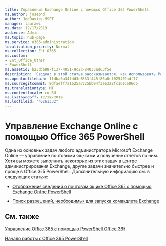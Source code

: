 ```yaml
---
title: Управление Exchange Online с помощью Office 365 PowerShell
ms.author: josephd
author: JoeDavies-MSFT
manager: laurawi
ms.date: 12/17/2019
audience: Admin
ms.topic: hub-page
ms.service: o365-administration
localization_priority: Normal
ms.collection: Ent_O365
ms.custom:
- Ent_Office_Other
- PowerShell
ms.assetid: b23dda88-f137-4051-9c2c-84035ad63f5e
description: 'Сводка: в этой статье рассказывается, как использовать PowerShell в Office 365 для управления Microsoft Exchange Online, в том числе для отображения конфигураций почтовых ящиков и работы с расширенными функциями отчетности.'
ms.openlocfilehash: 1fdba6a34fdd3e8833f445f86a8cf025409adf77
ms.sourcegitcommit: 9dfaeff7a1625a7325bb94f3eb322fc161ce066b
ms.translationtype: MT
ms.contentlocale: ru-RU
ms.lasthandoff: 12/18/2019
ms.locfileid: "40261332"
---
```

# <a name="manage-exchange-online-with-office-365-powershell"></a>Управление Exchange Online с помощью Office 365 PowerShell

Одна из основных задач любого администратора Microsoft Exchange Online — управление почтовыми ящиками и получение отчетов по ним. Хотя вы можете выполнить некоторые из этих задач в центре администрирования Exchange, другие задачи значительно быстрее и проще в Office 365 PowerShell. Дополнительную информацию см. в следующих статьях:
  
- [Отображение сведений о почтовом ящике Office 365 с помощью Exchange Online PowerShell](https://docs.microsoft.com/exchange/recipients-in-exchange-online/manage-user-mailboxes/use-powershell-to-display-mailbox-information)
    
- [Поиск разрешений, необходимых для запуска командлета Exchange](https://docs.microsoft.com/powershell/exchange/exchange-server/find-exchange-cmdlet-permissions)
    
## <a name="see-also"></a>См. также

[Управление Office 365 с помощью PowerShell Office 365](manage-office-365-with-office-365-powershell.md)
  
[Начало работы с Office 365 PowerShell](getting-started-with-office-365-powershell.md)

